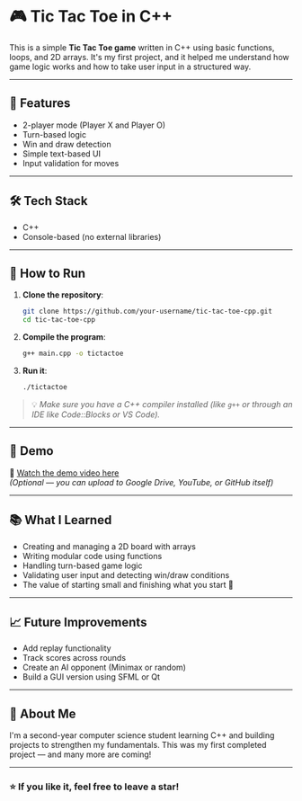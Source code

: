 # 🎮 Tic Tac Toe in C++

This is a simple **Tic Tac Toe game** written in C++ using basic functions, loops, and 2D arrays. It's my first project, and it helped me understand how game logic works and how to take user input in a structured way.

---

## 📌 Features

- 2-player mode (Player X and Player O)
- Turn-based logic
- Win and draw detection
- Simple text-based UI
- Input validation for moves

---

## 🛠️ Tech Stack

- C++
- Console-based (no external libraries)

---

## 🚀 How to Run

1. **Clone the repository**:
   ```bash
   git clone https://github.com/your-username/tic-tac-toe-cpp.git
   cd tic-tac-toe-cpp
   ```

2. **Compile the program**:
   ```bash
   g++ main.cpp -o tictactoe
   ```

3. **Run it**:
   ```bash
   ./tictactoe
   ```

> 💡 *Make sure you have a C++ compiler installed (like `g++` or through an IDE like Code::Blocks or VS Code).*

---

## 📸 Demo

🎥 [Watch the demo video here](https://your-video-link.com)  
*(Optional — you can upload to Google Drive, YouTube, or GitHub itself)*

---

## 📚 What I Learned

- Creating and managing a 2D board with arrays
- Writing modular code using functions
- Handling turn-based game logic
- Validating user input and detecting win/draw conditions
- The value of starting small and finishing what you start 💪

---

## 📈 Future Improvements

- Add replay functionality
- Track scores across rounds
- Create an AI opponent (Minimax or random)
- Build a GUI version using SFML or Qt

---

## 🧠 About Me

I'm a second-year computer science student learning C++ and building projects to strengthen my fundamentals. This was my first completed project — and many more are coming!

---

### ⭐ If you like it, feel free to leave a star!
